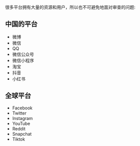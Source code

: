 
很多平台拥有大量的资源和用户，所以也不可避免地面对审查的问题:

## 中国的平台

- 微博
- 微信
- QQ
- 微信公众号
- 微信小程序
- 淘宝
- 抖音
- 小红书

## 全球平台

- Facebook
- Twitter
- Instagram
- YouTube
- Reddit
- Snapchat
- Tiktok
